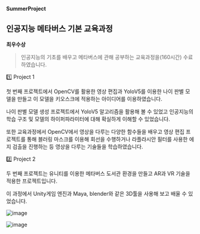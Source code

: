 **SummerProject**
## 인공지능 메타버스 기본 교육과정 
**최우수상**

> 인공지능의 기초를 배우고 메타버스에 관해 공부하는 교육과정을(160시간) 수료하였습니다.


1️⃣ Project 1
   
첫 번째 프로젝트에서 OpenCV를 활용한 영상 편집과 YoloV5를 이용한 나이 판별 모델을 만들고 이 모델을 키오스크에 적용하는 아이디어를 이용하였습니다. 

나이 판별 모델 생성 프로젝트에서 YoloV5 알고리즘을 활용해 볼 수 있었고 인공지능의 학습 구조 및 모델의 하이퍼파라미터에 대해 확실하게 이해할 수 있었습니다.

또한 교육과정에서 OpenCV에서 영상을 다루는 다양한 함수들을 배우고 영상 편집 프로젝트를 통해 블러링 마스크를 이용해 회선을 수행하거나 라플라시안 필터를 사용한 에지 검출을 진행하는 등 영상을 다루는 기술들을 학습하였습니다.


2️⃣ Project 2
   
두 번째 프로젝트는 유니티를 이용한 메타버스 도서관 환경을 만들고 AR과 VR 기술을 적용한 프로젝트입니다.

이 과정에서 Unity게임 엔진과 Maya, blender와 같은 3D툴을 사용해 보고 배울 수 있었습니다.

<AR>
  
![image](https://github.com/ji1won/SummerProject/assets/141638383/40bfb92a-fb13-4029-9152-c590fa8e6520)


<VR>
  
![image](https://github.com/ji1won/SummerProject/assets/141638383/fba5c4b0-506e-4cea-be04-615f719f969f)
